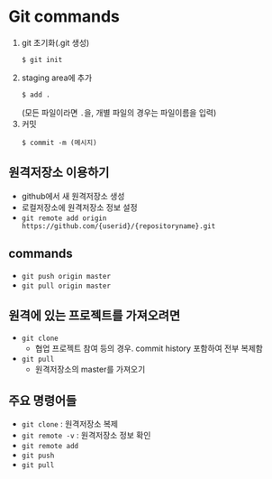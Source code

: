 # Git commands

1. git 초기화(.git 생성)
    ```
    $ git init
    ```
2. staging area에 추가
    ```
    $ add .
    ```
    (모든 파일이라면 `.`을, 개별 파일의 경우는 파일이름을 입력)
3. 커밋
    ```
    $ commit -m (메시지)
    ```

## 원격저장소 이용하기
- github에서 새 원격저장소 생성
- 로컬저장소에 원격저장소 정보 설정
- `git remote add origin https://github.com/{userid}/{repositoryname}.git`

## commands
* `git push origin master`
* `git pull origin master`

## 원격에 있는 프로젝트를 가져오려면
* `git clone`
    - 협업 프로젝트 참여 등의 경우. commit history 포함하여 전부 복제함
* `git pull`
    - 원격저장소의 master를 가져오기
## 주요 명령어들
* `git clone` <url> : 원격저장소 복제
* `git remote -v` : 원격저장소 정보 확인
* `git remote add` <remote repository name> <url>
* `git push` <remote repository name> <branch>
* `git pull` <remote repository name> <branch>
